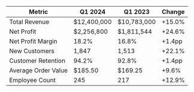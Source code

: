 | Metric                | Q1 2024       | Q1 2023       | Change   |
|-----------------------|---------------|---------------|----------|
| Total Revenue         | $12,400,000   | $10,783,000   | +15.0%   |
| Net Profit            | $2,256,800    | $1,811,544    | +24.6%   |
| Net Profit Margin      | 18.2%         | 16.8%         | +1.4pp   |
| New Customers         | 1,847         | 1,513         | +22.1%   |
| Customer Retention    | 94.2%         | 92.8%         | +1.4pp   |
| Average Order Value   | $185.50       | $169.25       | +9.6%    |
| Employee Count        | 245           | 217           | +12.9%   |